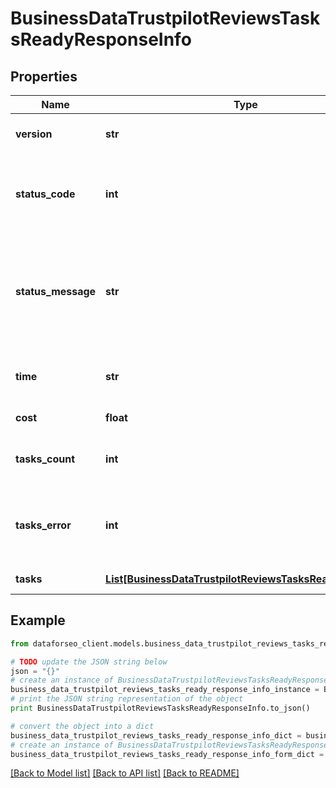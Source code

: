 # BusinessDataTrustpilotReviewsTasksReadyResponseInfo


## Properties

Name | Type | Description | Notes
------------ | ------------- | ------------- | -------------
**version** | **str** | the current version of the API | [optional] 
**status_code** | **int** | general status code you can find the full list of the response codes here | [optional] 
**status_message** | **str** | general informational message you can find the full list of general informational messages here | [optional] 
**time** | **str** | total execution time, seconds | [optional] 
**cost** | **float** | total tasks cost, USD | [optional] 
**tasks_count** | **int** | the number of tasks in the tasks array | [optional] 
**tasks_error** | **int** | the number of tasks in the tasks array returned with an error | [optional] 
**tasks** | [**List[BusinessDataTrustpilotReviewsTasksReadyTaskInfo]**](BusinessDataTrustpilotReviewsTasksReadyTaskInfo.md) | array of tasks | [optional] 

## Example

```python
from dataforseo_client.models.business_data_trustpilot_reviews_tasks_ready_response_info import BusinessDataTrustpilotReviewsTasksReadyResponseInfo

# TODO update the JSON string below
json = "{}"
# create an instance of BusinessDataTrustpilotReviewsTasksReadyResponseInfo from a JSON string
business_data_trustpilot_reviews_tasks_ready_response_info_instance = BusinessDataTrustpilotReviewsTasksReadyResponseInfo.from_json(json)
# print the JSON string representation of the object
print BusinessDataTrustpilotReviewsTasksReadyResponseInfo.to_json()

# convert the object into a dict
business_data_trustpilot_reviews_tasks_ready_response_info_dict = business_data_trustpilot_reviews_tasks_ready_response_info_instance.to_dict()
# create an instance of BusinessDataTrustpilotReviewsTasksReadyResponseInfo from a dict
business_data_trustpilot_reviews_tasks_ready_response_info_form_dict = business_data_trustpilot_reviews_tasks_ready_response_info.from_dict(business_data_trustpilot_reviews_tasks_ready_response_info_dict)
```
[[Back to Model list]](../README.md#documentation-for-models) [[Back to API list]](../README.md#documentation-for-api-endpoints) [[Back to README]](../README.md)


